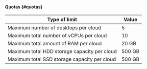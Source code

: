 #### Quotas {#quotas}

| Type of limit | Value |
----- | -----
| Maximum number of desktops per cloud | 5 |
| Maximum total number of vCPUs per cloud | 10 |
| Maximum total amount of RAM per cloud | 20 GB |
| Maximum total HDD storage capacity per cloud | 500 GB |
| Maximum total SSD storage capacity per cloud | 500 GB |
